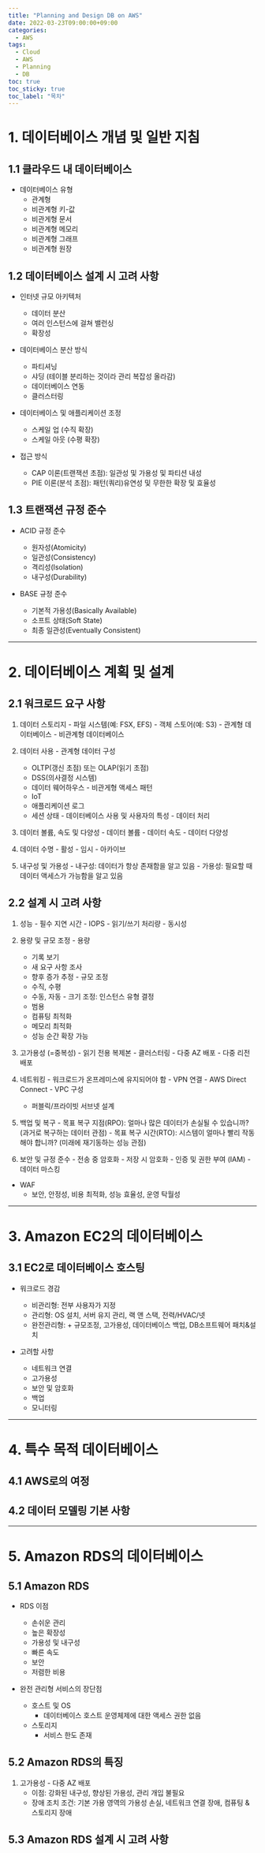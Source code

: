 ```yaml
---
title: "Planning and Design DB on AWS"
date: 2022-03-23T09:00:00+09:00
categories:
  - AWS
tags:
  - Cloud
  - AWS
  - Planning
  - DB
toc: true
toc_sticky: true
toc_label: "목차"
---
```


# 1. 데이터베이스 개념 및 일반 지침

## 1.1 클라우드 내 데이터베이스
  - 데이터베이스 유형
    - 관계형
    - 비관계형 키-값
    - 비관게형 문서
    - 비관계형 메모리
    - 비관계형 그래프
    - 비관계형 원장

## 1.2 데이터베이스 설계 시 고려 사항
  - 인터넷 규모 아키텍처
    - 데이터 분산
    - 여러 인스턴스에 걸쳐 밸런싱
    - 확장성

  - 데이터베이스 분산 방식
    - 파티셔닝
    - 샤딩 (테이블 분리하는 것이라 관리 복잡성 올라감)
    - 데이터베이스 연동
    - 클러스터링

  - 데이터베이스 및 애플리케이션 조정
    - 스케일 업 (수직 확장)
    - 스케일 아웃 (수평 확장)
  
  - 접근 방식
    - CAP 이론(트랜잭션 초점): 일관성 및 가용성 및 파티션 내성
    - PIE 이론(분석 초점): 패턴(쿼리)유연성 및 무한한 확장 및 효율성

## 1.3 트랜잭션 규정 준수
  - ACID 규정 준수
    - 원자성(Atomicity)
    - 일관성(Consistency)
    - 격리성(Isolation)
    - 내구성(Durability)

  - BASE 규정 준수
    - 기본적 가용성(Basically Available)
    - 소프트 상태(Soft State)
    - 최종 일관성(Eventually Consistent)

***

# 2. 데이터베이스 계획 및 설계

## 2.1 워크로드 요구 사항
  1. 데이터 스토리지
    - 파일 시스템(예: FSX, EFS)
    - 객체 스토어(예: S3)
    - 관계형 데이터베이스
    - 비관계형 데이터베이스

  2. 데이터 사용
    - 관계형 데이터 구성
      - OLTP(갱신 초점) 또는 OLAP(읽기 초점)
      - DSS(의사결정 시스템)
      - 데이터 웨어하우스
    - 비관게형 액세스 패턴
      - IoT
      - 애플리케이션 로그
      - 세션 상태
    - 데이터베이스 사용 및 사용자의 특성
    - 데이터 처리

  3. 데이터 볼륨, 속도 및 다양성
    - 데이터 볼륨
    - 데이터 속도
    - 데이터 다양성
  
  4. 데이터 수명
    - 활성
    - 임시
    - 아카이브

  5. 내구성 및 가용성
    - 내구성: 데이터가 항상 존재함을 알고 있음
    - 가용성: 필요할 때 데이터 액세스가 가능함을 알고 있음

## 2.2 설계 시 고려 사항
  1. 성능
    - 필수 지연 시간
    - IOPS
    - 읽기/쓰기 처리량
    - 동시성

  2. 용량 및 규모 조정
    - 용량
      - 기록 보기
      - 새 요구 사항 조사
      - 향후 증가 추정 
    - 규모 조정
      - 수직, 수평
      - 수동, 자동
    - 크기 조정: 인스턴스 유형 결정
      - 범용
      - 컴퓨팅 최적화
      - 메모리 최적화
      - 성능 순간 확장 가능

  3. 고가용성 (=중복성)
    - 읽기 전용 복제본
    - 클러스터링
    - 다중 AZ 배포
    - 다중 리전 배포

  4. 네트워킹
    - 워크로드가 온프레미스에 유지되어야 함
    - VPN 연결
    - AWS Direct Connect
    - VPC 구성
      - 퍼블릭/프라이빗 서브넷 설계

  5. 백업 및 복구
    - 목표 복구 지점(RPO): 얼마나 많은 데이터가 손실될 수 있습니까? (과거로 복구하는 데이터 관점)
    - 목표 복구 시간(RTO): 시스템이 얼마나 빨리 작동해야 합니까? (미래에 재기동하는 성능 관점)

  6. 보안 및 규정 준수
    - 전송 중 암호화
    - 저장 시 암호화
    - 인증 및 권한 부여 (IAM)
    - 데이터 마스킹

  - WAF
    - 보안, 안정성, 비용 최적화, 성능 효율성, 운영 탁월성

***

# 3. Amazon EC2의 데이터베이스

## 3.1 EC2로 데이터베이스 호스팅
  - 워크로드 경감
    - 비관리형: 전부 사용자가 지정
    - 관리형: OS 설치, 서버 유지 관리, 랙 앤 스택, 전력/HVAC/넷
    - 완전관리형: + 규모조정, 고가용성, 데이터베이스 백업, DB소프트웨어 패치&설치

  - 고려할 사항
    - 네트워크 연결
    - 고가용성
    - 보안 및 암호화
    - 백업
    - 모니터링

***

# 4. 특수 목적 데이터베이스

## 4.1 AWS로의 여정

## 4.2 데이터 모델링 기본 사항

***

# 5. Amazon RDS의 데이터베이스

## 5.1 Amazon RDS
  - RDS 이점
    - 손쉬운 관리
    - 높은 확장성
    - 가용성 및 내구성
    - 빠른 속도
    - 보안
    - 저렴한 비용
  
  - 완전 관리형 서비스의 장단점
    - 호스트 및 OS
      - 데이터베이스 호스트 운영체제에 대한 액세스 권한 없음
    - 스토리지
      - 서비스 한도 존재

## 5.2 Amazon RDS의 특징
  1. 고가용성
    - 다중 AZ 배포
      - 이점: 강화된 내구성, 향상된 가용성, 관리 개입 불필요
      - 장애 조치 조건: 기본 가용 영역의 가용성 손실, 네트워크 연결 장애, 컴퓨팅 & 스토리지 장애

## 5.3 Amazon RDS 설계 시 고려 사항